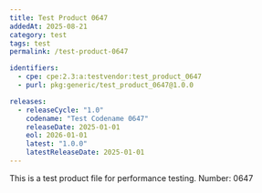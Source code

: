 ```yaml
---
title: Test Product 0647
addedAt: 2025-08-21
category: test
tags: test
permalink: /test-product-0647

identifiers:
  - cpe: cpe:2.3:a:testvendor:test_product_0647
  - purl: pkg:generic/test_product_0647@1.0.0

releases:
  - releaseCycle: "1.0"
    codename: "Test Codename 0647"
    releaseDate: 2025-01-01
    eol: 2026-01-01
    latest: "1.0.0"
    latestReleaseDate: 2025-01-01
---
```


This is a test product file for performance testing. Number: 0647
